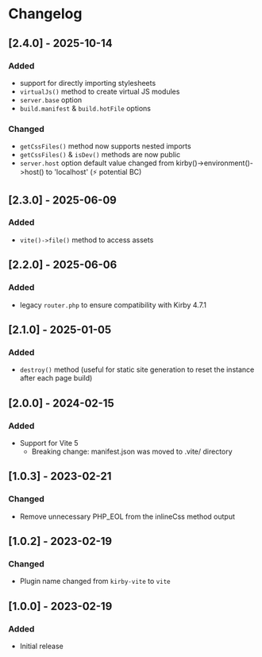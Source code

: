 # Changelog

## [2.4.0] - 2025-10-14
### Added
- support for directly importing stylesheets
- `virtualJs()` method to create virtual JS modules
- `server.base` option
- `build.manifest` & `build.hotFile` options

### Changed
- `getCssFiles()` method now supports nested imports
- `getCssFiles()` & `isDev()` methods are now public
- `server.host` option default value changed from kirby()->environment()->host() to 'localhost' (⚡ potential BC)


## [2.3.0] - 2025-06-09
### Added
- `vite()->file()` method to access assets


## [2.2.0] - 2025-06-06
### Added
- legacy `router.php` to ensure compatibility with Kirby 4.7.1


## [2.1.0] - 2025-01-05
### Added
- `destroy()` method (useful for static site generation to reset the instance after each page build)


## [2.0.0] - 2024-02-15
### Added
- Support for Vite 5
    - Breaking change: manifest.json was moved to .vite/ directory


## [1.0.3] - 2023-02-21
### Changed
- Remove unnecessary PHP_EOL from the inlineCss method output


## [1.0.2] - 2023-02-19
### Changed
- Plugin name changed from `kirby-vite` to `vite`


## [1.0.0] - 2023-02-19
### Added
- Initial release

